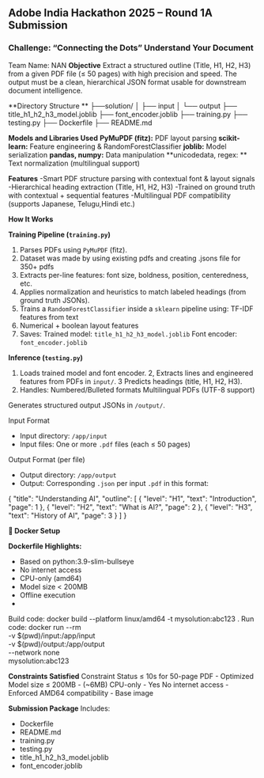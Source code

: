 ## Adobe India Hackathon 2025 – Round 1A Submission

### Challenge: “Connecting the Dots”  Understand Your Document
Team Name: NAN
**Objective**
Extract a structured outline (Title, H1, H2, H3) from a given PDF file (≤ 50 pages) with high precision and speed. The output must be a clean, hierarchical JSON format usable for downstream document intelligence.

**Directory Structure
**
 ├──solution/
 │ ├── input
 │ └── output
 ├── title_h1_h2_h3_model.joblib
 ├── font_encoder.joblib
 ├── training.py
 ├── testing.py
 ├── Dockerfile
 ├── README.md
 
**Models and Libraries Used**
**PyMuPDF (fitz):** PDF layout parsing
**scikit-learn:** Feature engineering & RandomForestClassifier
**joblib:** Model serialization
**pandas, numpy:** Data manipulation
**unicodedata, regex: ** Text normalization (multilingual support)

**Features**
-Smart PDF structure parsing with contextual font & layout signals
-Hierarchical heading extraction (Title, H1, H2, H3)
-Trained on ground truth with contextual + sequential features
-Multilingual PDF compatibility (supports Japanese, Telugu,Hindi etc.)

**How It Works**

**Training Pipeline (`training.py`)**
1. Parses PDFs using `PyMuPDF` (fitz).
2. Dataset was made by using existing pdfs and creating .jsons file for 350+ pdfs
3. Extracts per-line features: font size, boldness, position, centeredness, etc.
4. Applies normalization and heuristics to match labeled headings (from ground truth JSONs).
5. Trains a `RandomForestClassifier` inside a `sklearn` pipeline using: TF-IDF features from text
6. Numerical + boolean layout features
7. Saves:
      Trained model: `title_h1_h2_h3_model.joblib`
      Font encoder: `font_encoder.joblib`

**Inference (`testing.py`)**
1. Loads trained model and font encoder.
2, Extracts lines and engineered features from PDFs in `input/`.
3 Predicts headings (title, H1, H2, H3).
4. Handles:
    Numbered/Bulleted formats
    Multilingual PDFs (UTF-8 support)


Generates structured output JSONs in `/output/`.

Input Format

- Input directory: `/app/input`
- Input files: One or more `.pdf` files (each ≤ 50 pages)

Output Format (per file)

- Output directory: `/app/output`
- Output: Corresponding `.json` per input `.pdf` in this format:

{
  "title": "Understanding AI",
  "outline": [
    { "level": "H1", "text": "Introduction", "page": 1 },
    { "level": "H2", "text": "What is AI?", "page": 2 },
    { "level": "H3", "text": "History of AI", "page": 3 }
  ]
}

**🐳 Docker Setup**

**Dockerfile Highlights:**
- Based on python:3.9-slim-bullseye
- No internet access
- CPU-only (amd64)
- Model size < 200MB
- Offline execution
- 
Build code:
docker build --platform linux/amd64 -t mysolution:abc123 .
Run code:
docker run --rm \
  -v $(pwd)/input:/app/input \
  -v $(pwd)/output:/app/output \
  --network none \
  mysolution:abc123


**Constraints Satisfied**
Constraint
Status 
≤ 10s for 50-page PDF  -  Optimized
Model size ≤ 200MB - (~6MB)
CPU-only - Yes
No internet access - Enforced
AMD64 compatibility - Base image


**Submission Package**
Includes:
- Dockerfile
- README.md
- training.py
- testing.py
- title_h1_h2_h3_model.joblib
- font_encoder.joblib



